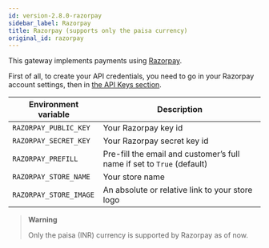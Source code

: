 ```yaml
---
id: version-2.8.0-razorpay
sidebar_label: Razorpay
title: Razorpay (supports only the paisa currency)
original_id: razorpay
---
```


This gateway implements payments using [Razorpay](https://razorpay.com/).

First of all, to create your API credentials, you need to go in your Razorpay account settings, then in [the API Keys section](https://dashboard.razorpay.com/#/app/keys).

| Environment variable | Description |
| --- | --- |
| `RAZORPAY_PUBLIC_KEY` | Your Razorpay key id |
| `RAZORPAY_SECRET_KEY` | Your Razorpay secret key id |
| `RAZORPAY_PREFILL` | Pre-fill the email and customer’s full name if set to `True` (default) |
| `RAZORPAY_STORE_NAME` | Your store name |
| `RAZORPAY_STORE_IMAGE` | An absolute or relative link to your store logo |

> **Warning**
>
> Only the paisa (INR) currency is supported by Razorpay as of now.